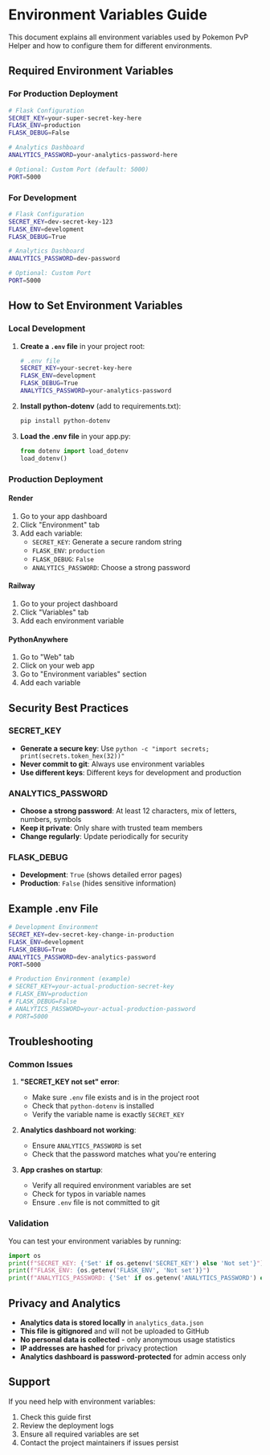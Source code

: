# Environment Variables Guide

This document explains all environment variables used by Pokemon PvP Helper and how to configure them for different environments.

## Required Environment Variables

### For Production Deployment

```bash
# Flask Configuration
SECRET_KEY=your-super-secret-key-here
FLASK_ENV=production
FLASK_DEBUG=False

# Analytics Dashboard
ANALYTICS_PASSWORD=your-analytics-password-here

# Optional: Custom Port (default: 5000)
PORT=5000
```

### For Development

```bash
# Flask Configuration
SECRET_KEY=dev-secret-key-123
FLASK_ENV=development
FLASK_DEBUG=True

# Analytics Dashboard
ANALYTICS_PASSWORD=dev-password

# Optional: Custom Port
PORT=5000
```

## How to Set Environment Variables

### Local Development

1. **Create a `.env` file** in your project root:
   ```bash
   # .env file
   SECRET_KEY=your-secret-key-here
   FLASK_ENV=development
   FLASK_DEBUG=True
   ANALYTICS_PASSWORD=your-analytics-password
   ```

2. **Install python-dotenv** (add to requirements.txt):
   ```bash
   pip install python-dotenv
   ```

3. **Load the .env file** in your app.py:
   ```python
   from dotenv import load_dotenv
   load_dotenv()
   ```

### Production Deployment

#### Render
1. Go to your app dashboard
2. Click "Environment" tab
3. Add each variable:
   - `SECRET_KEY`: Generate a secure random string
   - `FLASK_ENV`: `production`
   - `FLASK_DEBUG`: `False`
   - `ANALYTICS_PASSWORD`: Choose a strong password

#### Railway
1. Go to your project dashboard
2. Click "Variables" tab
3. Add each environment variable

#### PythonAnywhere
1. Go to "Web" tab
2. Click on your web app
3. Go to "Environment variables" section
4. Add each variable

## Security Best Practices

### SECRET_KEY
- **Generate a secure key**: Use `python -c "import secrets; print(secrets.token_hex(32))"`
- **Never commit to git**: Always use environment variables
- **Use different keys**: Different keys for development and production

### ANALYTICS_PASSWORD
- **Choose a strong password**: At least 12 characters, mix of letters, numbers, symbols
- **Keep it private**: Only share with trusted team members
- **Change regularly**: Update periodically for security

### FLASK_DEBUG
- **Development**: `True` (shows detailed error pages)
- **Production**: `False` (hides sensitive information)

## Example .env File

```bash
# Development Environment
SECRET_KEY=dev-secret-key-change-in-production
FLASK_ENV=development
FLASK_DEBUG=True
ANALYTICS_PASSWORD=dev-analytics-password
PORT=5000

# Production Environment (example)
# SECRET_KEY=your-actual-production-secret-key
# FLASK_ENV=production
# FLASK_DEBUG=False
# ANALYTICS_PASSWORD=your-actual-production-password
# PORT=5000
```

## Troubleshooting

### Common Issues

1. **"SECRET_KEY not set" error**:
   - Make sure `.env` file exists and is in the project root
   - Check that `python-dotenv` is installed
   - Verify the variable name is exactly `SECRET_KEY`

2. **Analytics dashboard not working**:
   - Ensure `ANALYTICS_PASSWORD` is set
   - Check that the password matches what you're entering

3. **App crashes on startup**:
   - Verify all required environment variables are set
   - Check for typos in variable names
   - Ensure `.env` file is not committed to git

### Validation

You can test your environment variables by running:
```python
import os
print(f"SECRET_KEY: {'Set' if os.getenv('SECRET_KEY') else 'Not set'}")
print(f"FLASK_ENV: {os.getenv('FLASK_ENV', 'Not set')}")
print(f"ANALYTICS_PASSWORD: {'Set' if os.getenv('ANALYTICS_PASSWORD') else 'Not set'}")
```

## Privacy and Analytics

- **Analytics data is stored locally** in `analytics_data.json`
- **This file is gitignored** and will not be uploaded to GitHub
- **No personal data is collected** - only anonymous usage statistics
- **IP addresses are hashed** for privacy protection
- **Analytics dashboard is password-protected** for admin access only

## Support

If you need help with environment variables:
1. Check this guide first
2. Review the deployment logs
3. Ensure all required variables are set
4. Contact the project maintainers if issues persist 